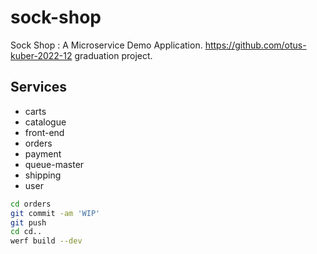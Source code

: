 # sock-shop
Sock Shop : A Microservice Demo Application. https://github.com/otus-kuber-2022-12 graduation project.

## Services

- carts
- catalogue
- front-end
- orders
- payment
- queue-master
- shipping
- user

~~~bash
cd orders
git commit -am 'WIP'
git push
cd cd..
werf build --dev
~~~